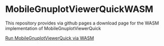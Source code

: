 # MobileGnuplotViewerQuickWASM
This repository provides via github pages a download page for the WASM implementation of MobileGnuplotViewerQuick

[Run MobileGnuplotViewerQuick via WASM](https://mneuroth.github.io/MobileGnuplotViewerQuickWASM/)


